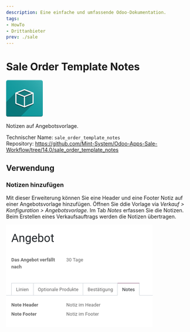 ```yaml
---
description: Eine einfache und umfassende Odoo-Dokumentation.
tags:
- HowTo
- Drittanbieter
prev: ./sale
---
```

# Sale Order Template Notes
![icon_oms_box](assets/icon_oms_box.png)

Notizen auf Angebotsvorlage.

Technischer Name: `sale_order_template_notes`\
Repository: <https://github.com/Mint-System/Odoo-Apps-Sale-Workflow/tree/14.0/sale_order_template_notes>

## Verwendung

### Notizen hinzufügen

Mit dieser Erweiterung können Sie eine Header und eine Footer Notiz auf einer Angebotsvorlage hinzufügen. Öffnen Sie ddie Vorlage via *Verkauf > Konfiguration > Angebotsvorlage*. Im Tab *Notes* erfassen Sie die Notizen. Beim Erstellen eines Verkaufsauftrags werden die Notizen übertragen.

![](assets/Sale%20Order%20Template%20Notes.png)